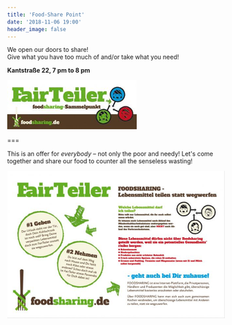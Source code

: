 ```yaml
---
title: 'Food-Share Point'
date: '2018-11-06 19:00'
header_image: false
---
```


We open our doors to share! <br>
Give what you have too much of and/or take what you need!

**Kantstraße 22, 7 pm to 8 pm**

![](fairteiler_small.jpg)

===

This is an offer for _everybody_ – not only the poor and needy! Let's come together and share our food to counter all the senseless wasting!

![](fairteiler_info.jpg)
